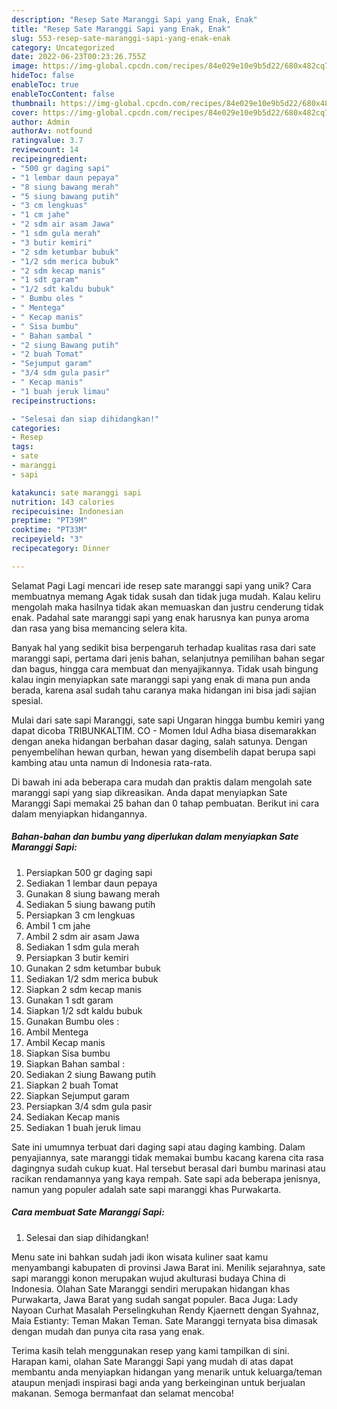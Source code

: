 ```yaml
---
description: "Resep Sate Maranggi Sapi yang Enak, Enak"
title: "Resep Sate Maranggi Sapi yang Enak, Enak"
slug: 553-resep-sate-maranggi-sapi-yang-enak-enak
category: Uncategorized
date: 2022-06-23T00:23:26.755Z
image: https://img-global.cpcdn.com/recipes/84e029e10e9b5d22/680x482cq70/sate-maranggi-sapi-foto-resep-utama.jpg
hideToc: false
enableToc: true
enableTocContent: false
thumbnail: https://img-global.cpcdn.com/recipes/84e029e10e9b5d22/680x482cq70/sate-maranggi-sapi-foto-resep-utama.jpg
cover: https://img-global.cpcdn.com/recipes/84e029e10e9b5d22/680x482cq70/sate-maranggi-sapi-foto-resep-utama.jpg
author: Admin
authorAv: notfound
ratingvalue: 3.7
reviewcount: 14
recipeingredient:
- "500 gr daging sapi"
- "1 lembar daun pepaya"
- "8 siung bawang merah"
- "5 siung bawang putih"
- "3 cm lengkuas"
- "1 cm jahe"
- "2 sdm air asam Jawa"
- "1 sdm gula merah"
- "3 butir kemiri"
- "2 sdm ketumbar bubuk"
- "1/2 sdm merica bubuk"
- "2 sdm kecap manis"
- "1 sdt garam"
- "1/2 sdt kaldu bubuk"
- " Bumbu oles "
- " Mentega"
- " Kecap manis"
- " Sisa bumbu"
- " Bahan sambal "
- "2 siung Bawang putih"
- "2 buah Tomat"
- "Sejumput garam"
- "3/4 sdm gula pasir"
- " Kecap manis"
- "1 buah jeruk limau"
recipeinstructions:

- "Selesai dan siap dihidangkan!"
categories:
- Resep
tags:
- sate
- maranggi
- sapi

katakunci: sate maranggi sapi 
nutrition: 143 calories
recipecuisine: Indonesian
preptime: "PT39M"
cooktime: "PT33M"
recipeyield: "3"
recipecategory: Dinner

---
```



Selamat Pagi Lagi mencari ide resep sate maranggi sapi yang unik? Cara membuatnya memang Agak tidak susah dan tidak juga mudah. Kalau keliru mengolah maka hasilnya tidak akan memuaskan dan justru cenderung tidak enak. Padahal sate maranggi sapi yang enak harusnya kan punya aroma dan rasa yang bisa memancing selera kita.


Banyak hal yang sedikit bisa berpengaruh terhadap kualitas rasa dari sate maranggi sapi, pertama dari jenis bahan, selanjutnya pemilihan bahan segar dan bagus, hingga cara membuat dan menyajikannya. Tidak usah bingung kalau ingin menyiapkan sate maranggi sapi yang enak di mana pun anda berada, karena asal sudah tahu caranya maka hidangan ini bisa jadi sajian spesial.

Mulai dari sate sapi Maranggi, sate sapi Ungaran hingga bumbu kemiri yang dapat dicoba TRIBUNKALTIM. CO - Momen Idul Adha biasa disemarakkan dengan aneka hidangan berbahan dasar daging, salah satunya. Dengan penyembelihan hewan qurban, hewan yang disembelih dapat berupa sapi kambing atau unta namun di Indonesia rata-rata.


Di bawah ini ada beberapa cara mudah dan praktis dalam mengolah sate maranggi sapi yang siap dikreasikan. Anda dapat menyiapkan Sate Maranggi Sapi memakai 25 bahan dan 0 tahap pembuatan. Berikut ini cara dalam menyiapkan hidangannya.

<!--inarticleads1-->

##### Bahan-bahan dan bumbu yang diperlukan dalam menyiapkan Sate Maranggi Sapi:

1. Persiapkan 500 gr daging sapi
1. Sediakan 1 lembar daun pepaya
1. Gunakan 8 siung bawang merah
1. Sediakan 5 siung bawang putih
1. Persiapkan 3 cm lengkuas
1. Ambil 1 cm jahe
1. Ambil 2 sdm air asam Jawa
1. Sediakan 1 sdm gula merah
1. Persiapkan 3 butir kemiri
1. Gunakan 2 sdm ketumbar bubuk
1. Sediakan 1/2 sdm merica bubuk
1. Siapkan 2 sdm kecap manis
1. Gunakan 1 sdt garam
1. Siapkan 1/2 sdt kaldu bubuk
1. Gunakan  Bumbu oles :
1. Ambil  Mentega
1. Ambil  Kecap manis
1. Siapkan  Sisa bumbu
1. Siapkan  Bahan sambal :
1. Sediakan 2 siung Bawang putih
1. Siapkan 2 buah Tomat
1. Siapkan Sejumput garam
1. Persiapkan 3/4 sdm gula pasir
1. Sediakan  Kecap manis
1. Sediakan 1 buah jeruk limau


Sate ini umumnya terbuat dari daging sapi atau daging kambing. Dalam penyajiannya, sate maranggi tidak memakai bumbu kacang karena cita rasa dagingnya sudah cukup kuat. Hal tersebut berasal dari bumbu marinasi atau racikan rendamannya yang kaya rempah. Sate sapi ada beberapa jenisnya, namun yang populer adalah sate sapi maranggi khas Purwakarta. 

<!--inarticleads2-->

##### Cara membuat Sate Maranggi Sapi:


1. Selesai dan siap dihidangkan!

Menu sate ini bahkan sudah jadi ikon wisata kuliner saat kamu menyambangi kabupaten di provinsi Jawa Barat ini. Menilik sejarahnya, sate sapi maranggi konon merupakan wujud akulturasi budaya China di Indonesia. Olahan Sate Maranggi sendiri merupakan hidangan khas Purwakarta, Jawa Barat yang sudah sangat populer. Baca Juga: Lady Nayoan Curhat Masalah Perselingkuhan Rendy Kjaernett dengan Syahnaz, Maia Estianty: Teman Makan Teman. Sate Maranggi ternyata bisa dimasak dengan mudah dan punya cita rasa yang enak. 

Terima kasih telah menggunakan resep yang kami tampilkan di sini. Harapan kami, olahan Sate Maranggi Sapi yang mudah di atas dapat membantu anda menyiapkan hidangan yang menarik untuk keluarga/teman ataupun menjadi inspirasi bagi anda yang berkeinginan untuk berjualan makanan. Semoga bermanfaat dan selamat mencoba!
